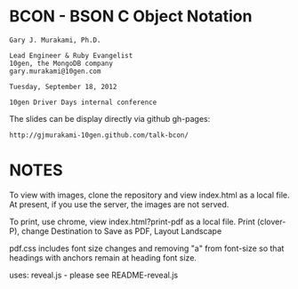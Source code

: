 # BCON - BSON C Object Notation

    Gary J. Murakami, Ph.D.

    Lead Engineer & Ruby Evangelist
    10gen, the MongoDB company
    gary.murakami@10gen.com

    Tuesday, September 18, 2012

    10gen Driver Days internal conference

The slides can be display directly via github gh-pages:

    http://gjmurakami-10gen.github.com/talk-bcon/

NOTES
=====

To view with images, clone the repository and view index.html as a local file.
At present, if you use the server, the images are not served.

To print, use chrome, view index.html?print-pdf as a local file.
Print (clover-P), change Destination to Save as PDF, Layout Landscape

pdf.css includes font size changes and removing "a" from font-size
so that headings with anchors remain at heading font size.

uses: reveal.js - please see README-reveal.js

